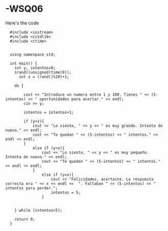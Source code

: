 # -WSQ06
Here's the code


      #include <iostream>
      #include <cstdlib>
      #include <ctime>
      
      
      using namespace std;
      
      int main() {
      	int y, intentos=0;
      	srand((unsigned)time(0));
          int x = (rand()%10)+1;
      
      	do {
      
      		cout << "Introduce un numero entre 1 y 100. Tienes " << (5-intentos) << " oportunidades para acertar." << endl;
      		cin >> y;
      
      		intentos = intentos+1;
      
      		if (y>x){
      			cout << "Lo siento, " << y << " es muy grande. Intenta de nuevo." << endl;
      			cout << "Te quedan " << (5-intentos) << " intentos." << endl << endl;
      		}
      			else if (y<x){
      				cout << "Lo siento, " << y << " es muy pequeño. Intenta de nuevo." << endl;
      				cout << "Te quedan " << (5-intentos) << " intentos." << endl << endl;
      			}
      				else if (y=x){
      					cout << "Felicidades, acertaste. La respuesta correcta era " << x << endl <<  ". Faltaban " << (5-intentos) << " intentos para perder."; 
      					intentos = 5;
      				}
      		
      
      	} while (intentos<5);
      
      	return 0;
      }
